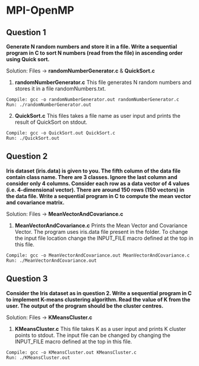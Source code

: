 # MPI-OpenMP

## Question 1

**Generate N random numbers and store it in a file. Write a sequential program in C to
sort N numbers (read from the file) in ascending order using Quick sort.**

Solution: Files -> **randomNumberGenerator.c** & **QuickSort.c**
  1.  **randomNumberGenerator.c**
      This file generates N random numbers and stores it in a file randomNumbers.txt.

  ```
  Compile: gcc -o randomNumberGenerator.out randomNumberGenerator.c
  Run: ./randomNumberGenerator.out
  ```

  2.  **QuickSort.c**
      This files takes a file name as user input and prints the result of QuickSort on stdout.
  ```
  Compile: gcc -o QuickSort.out QuickSort.c
  Run: ./QuickSort.out
  ```

## Question 2

**Iris dataset (iris.data) is given to you. The fifth column of the data file contain
class name. There are 3 classes. Ignore the last column and consider only 4 columns.
Consider each row as a data vector of 4 values (i.e. 4-dimensional vector). There are
around 150 rows (150 vectors) in the data file. Write a sequential program in C to
compute the mean vector and covariance matrix.**

Solution: Files -> **MeanVectorAndCovariance.c**
  1.  **MeanVectorAndCovariance.c**
      Prints the Mean Vector and Covariance Vector. The program uses iris.data file present in the
      folder. To change the input file location change the INPUT_FILE macro defined at the top in this file.

  ```
  Compile: gcc -o MeanVectorAndCovariance.out MeanVectorAndCovariance.c
  Run: ./MeanVectorAndCovariance.out
  ```

## Question 3

**Consider the Iris dataset as in question 2. Write a sequential program in C to implement
K-means clustering algorithm. Read the value of K from the user. The output of the
program should be the cluster centres.**

Solution: Files -> **KMeansCluster.c**
  1.  **KMeansCluster.c**
      This file takes K as a user input and prints K cluster points to stdout.
      The input file can be changed by changing the INPUT_FILE macro defined at the top in this file.

  ```
  Compile: gcc -o KMeansCluster.out KMeansCluster.c
  Run: ./KMeansCluster.out
  ```